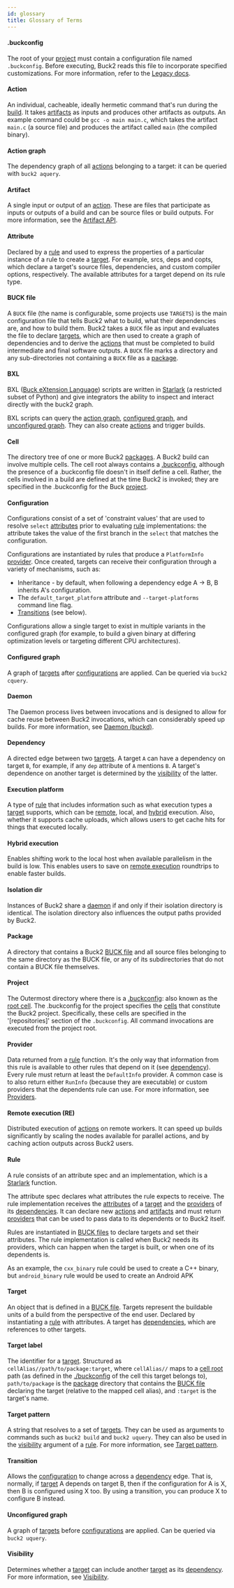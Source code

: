 ```yaml
---
id: glossary
title: Glossary of Terms
---
```


#### .buckconfig

The root of your [project](#project) must contain a configuration file named `.buckconfig`. Before executing, Buck2 reads this file to incorporate specified customizations. For more information, refer to the [Legacy docs](https://buck2.build/docs/legacy/files-and-directories/dot-buckconfig).

#### Action

An individual, cacheable, ideally hermetic command that's run during the [build](#buck-file). It takes [artifacts](#artifact) as inputs and produces other artifacts as outputs. An example command could be `gcc -o main main.c`, which takes the artifact `main.c` (a source file) and produces the artifact called `main` (the compiled binary).

#### Action graph

The dependency graph of all [actions](#action) belonging to a target: it can be queried with `buck2 aquery`.

#### Artifact

A single input or output of an [action](#action). These are files that participate as inputs or outputs of a build and can be source files or build outputs. For more information, see the [Artifact API](https://buck2.build/docs/generated/native/Artifact/).

#### Attribute

Declared by a [rule](#rule) and used to express the properties of a particular instance of a rule to create a [target](#target). For example, srcs, deps and copts, which declare a target's source files, dependencies, and custom compiler options, respectively. The available attributes for a target depend on its rule type.

#### BUCK file

A `BUCK` file (the name is configurable, some projects use `TARGETS`) is the main configuration file that tells Buck2 what to build, what their dependencies are, and how to build them. Buck2 takes a `BUCK` file as input and evaluates the file to declare [targets](#target), which are then used to create a graph of dependencies and to derive the [actions](#action) that must be completed to build intermediate and final software outputs. A `BUCK` file marks a directory and any sub-directories not containing a `BUCK` file as a [package](#package).

#### BXL

BXL ([Buck eXtension Language](https://buck2.build/docs/developers/bxl)) scripts are written in [Starlark](https://github.com/facebookexperimental/starlark-rust) (a restricted subset of Python) and give integrators the ability to inspect and interact directly with the buck2 graph.

BXL scripts can query the [action graph](#action-graph), [configured graph](#configured-graph), and [unconfigured graph](#unconfigured-graph). They can also create [actions](#action) and trigger builds.

#### Cell

The directory tree of one or more Buck2 [packages](#package). A Buck2 build can involve multiple cells. The cell root always contains a [.buckconfig](#buckconfig), although the presence of a .buckconfig file doesn't in itself define a cell. Rather, the cells involved in a build are defined at the time Buck2 is invoked; they are specified in the .buckconfig for the Buck [project](#project).

#### Configuration

Configurations consist of a set of 'constraint values' that are used to resolve `select` [attributes](#attribute) prior to evaluating [rule](#rule) implementations: the attribute takes the value of the first branch in the `select` that matches the configuration.

Configurations are instantiated by rules that produce a `PlatformInfo` [provider](#provider). Once created, targets can receive their configuration through a variety of mechanisms, such as:

* Inheritance - by default, when following a dependency edge A -> B, B inherits A's configuration.
* The `default_target_platform` attribute and `--target-platforms` command line flag.
* [Transitions](#transition) (see below).

Configurations allow a single target to exist in multiple variants in the configured graph (for example, to build a given binary at differing optimization levels or targeting different CPU architectures).

#### Configured graph

A graph of [targets](#target) after [configurations](#configuration) are applied. Can be queried via `buck2 cquery`.

#### Daemon

The Daemon process lives between invocations and is designed to allow for cache reuse between Buck2 invocations, which can considerably speed up builds. For more information, see [Daemon (buckd)](daemon.md).

#### Dependency

A directed edge between two [targets](#target). A target `A` can have a dependency on target `B`, for example, if any `dep` attribute of `A` mentions `B`. A target's dependence on another target is determined by the [visibility](#visibility) of the latter.

#### Execution platform

A type of [rule](#rule) that includes information such as what execution types a [target](#target) supports, which can be [remote](#remote-execution-re), local, and [hybrid](#hybrid-execution) execution. Also, whether it supports cache uploads, which allows users to get cache hits for things that executed locally.

#### Hybrid execution

Enables shifting work to the local host when available parallelism in the build is low. This enables users to save on [remote execution](#remote-execution-re) roundtrips to enable faster builds.

#### Isolation dir

Instances of Buck2 share a [daemon](#daemon) if and only if their isolation directory is identical. The isolation directory also influences the output paths provided by Buck2.

#### Package

A directory that contains a Buck2 [BUCK file](#buck-file) and all source files belonging to the same directory as the BUCK file, or any of its subdirectories that do not contain a BUCK file themselves.

#### Project

The Outermost directory where there is a [.buckconfig](#buckconfig): also known as the [root cell](#cell). The .buckconfig for the project specifies the [cells](#cell) that constitute the Buck2 project. Specifically, these cells are specified in the '[repositories]' section of the `.buckconfig`. All command invocations are executed from the project root.

#### Provider

Data returned from a [rule](#rule) function. It's the only way that information from this rule is available to other rules that depend on it (see [dependency](#dependency)). Every rule must return at least the `DefaultInfo` provider. A common case is to also return either `RunInfo` (because they are executable) or custom providers that the dependents rule can use. For more information, see [Providers](https://buck2.build/docs/rule_authors/writing_rules/#providers).

#### Remote execution (RE)

Distributed execution of [actions](#action) on remote workers. It can speed up builds significantly by scaling the nodes available for parallel actions, and by caching action outputs across Buck2 users.

#### Rule

A rule consists of an attribute spec and an implementation, which is a [Starlark](https://github.com/facebookexperimental/starlark-rust) function.

The attribute spec declares what attributes the rule expects to receive. The rule implementation receives the [attributes](#attribute) of a [target](#target) and the [providers](#provider) of its [dependencies](#dependency). It can declare new [actions](#action) and [artifacts](#artifact) and must return [providers](#provider) that can be used to pass data to its dependents or to Buck2 itself.

Rules are instantiated in [BUCK files](#buck-file) to declare targets and set their attributes. The rule implementation is called when Buck2 needs its providers, which can happen when the target is built, or when one of its dependents is.

As an example, the `cxx_binary` rule could be used to create a C++ binary, but `android_binary` rule would be used to create an Android APK

#### Target

An object that is defined in a [BUCK file](#buck-file). Targets represent the buildable units of a build from the perspective of the end user. Declared by instantiating a [rule](#rule) with attributes. A target has [dependencies](#dependency), which are references to other targets.

#### Target label

The identifier for a [target](#target). Structured as `cellAlias//path/to/package:target`, where `cellAlias//` maps to a [cell root](#cell) path (as defined in the [./buckconfig](#buckconfig) of the cell this target belongs to), `path/to/package` is the [package](#package) directory that contains the [BUCK file](#buck-file) declaring the target (relative to the mapped cell alias), and `:target` is the target's name.

#### Target pattern

A string that resolves to a set of [targets](#target). They can be used as arguments to commands such as `buck2 build` and `buck2 uquery`. They can also be used in the [visibility](#visibility) argument of a [rule](#rule). For more information, see [Target pattern](./target_pattern.md).

#### Transition

Allows the [configuration](#configuration) to change across a [dependency](#dependency) edge. That is, normally, if [target](#target) A depends on target B, then if the configuration for A is X, then B is configured using X too. By using a transition, you can produce X to configure B instead.

#### Unconfigured graph

A graph of [targets](#target) before [configurations](#configuration) are applied. Can be queried via `buck2 uquery`.

#### Visibility

Determines whether a [target](#target) can include another [target](#target) as its [dependency](#dependency). For more information, see [Visibility](./visibility.md).
